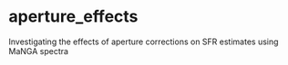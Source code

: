 # aperture_effects
Investigating the effects of aperture corrections on SFR estimates using MaNGA spectra
